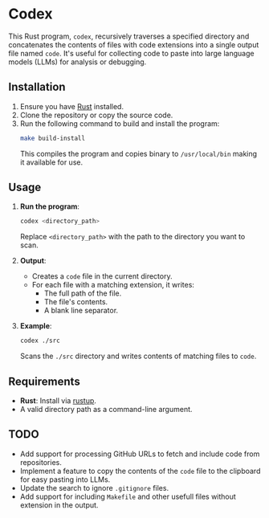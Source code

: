 # Codex

This Rust program, `codex`, recursively traverses a specified directory and concatenates the contents of files with code extensions into a single output file named `code`. It's useful for collecting code to paste into large language models (LLMs) for analysis or debugging.

## Installation

1. Ensure you have [Rust](https://rustup.rs/) installed.
2. Clone the repository or copy the source code.
3. Run the following command to build and install the program:
   ```bash
   make build-install
   ```
   This compiles the program and copies binary to `/usr/local/bin` making it available for use.

## Usage

1. **Run the program**:
   ```bash
   codex <directory_path>
   ```
   Replace `<directory_path>` with the path to the directory you want to scan.

2. **Output**:
   - Creates a `code` file in the current directory.
   - For each file with a matching extension, it writes:
     - The full path of the file.
     - The file's contents.
     - A blank line separator.

3. **Example**:
   ```bash
   codex ./src
   ```
   Scans the `./src` directory and writes contents of matching files to `code`.

## Requirements

- **Rust**: Install via [rustup](https://rustup.rs/).
- A valid directory path as a command-line argument.

## TODO

- Add support for processing GitHub URLs to fetch and include code from repositories.
- Implement a feature to copy the contents of the `code` file to the clipboard for easy pasting into LLMs.
- Update the search to ignore `.gitignore` files.
- Add support for including `Makefile` and other usefull files without extension in the output.
